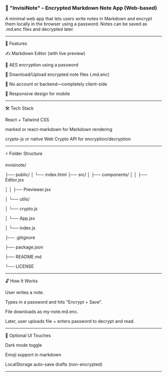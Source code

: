 
### 🔐 "InvisiNote" – Encrypted Markdown Note App (Web-based)

A minimal web app that lets users write notes in Markdown and encrypt them locally in the browser using a password. Notes can be saved as .md.enc files and decrypted later.


---

🌟 Features

✍️ Markdown Editor (with live preview)

🔐 AES encryption using a password

💾 Download/Upload encrypted note files (.md.enc)

🧪 No account or backend—completely client-side

📱 Responsive design for mobile



---

🛠 Tech Stack

React + Tailwind CSS

marked or react-markdown for Markdown rendering

crypto-js or native Web Crypto API for encryption/decryption



---

⚡ Folder Structure

invisinote/

├── public/ 
│   └── index.html
├── src/
│   ├── components/ 
│   │   ├── Editor.jsx

│   │   ├── Previewer.jsx

│   └── utils/

│       └── crypto.js

│   └── App.jsx

│   └── index.js

├── .gitignore

├── package.json

├── README.md

└── LICENSE


---

🔓 How It Works

User writes a note.

Types in a password and hits "Encrypt + Save".

File downloads as my-note.md.enc.

Later, user uploads file + enters password to decrypt and read.



---

📸 Optional UI Touches

Dark mode toggle

Emoji support in markdown

LocalStorage auto-save drafts (non-encrypted)



---
